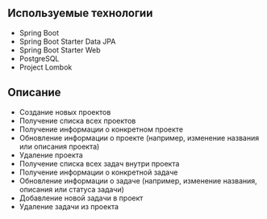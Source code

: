 ## Используемые технологии

- Spring Boot
- Spring Boot Starter Data JPA
- Spring Boot Starter Web
- PostgreSQL
- Project Lombok

## Описание 
   - Создание новых проектов
   - Получение списка всех проектов
   - Получение информации о конкретном проекте
   - Обновление информации о проекте (например, изменение названия или описания проекта)
   - Удаление проекта
   - Получение списка всех задач внутри проекта
   - Получение информации о конкретной задаче
   - Обновление информации о задаче (например, изменение названия, описания или статуса задачи)
   - Добавление новой задачи в проект
   - Удаление задачи из проекта



   


